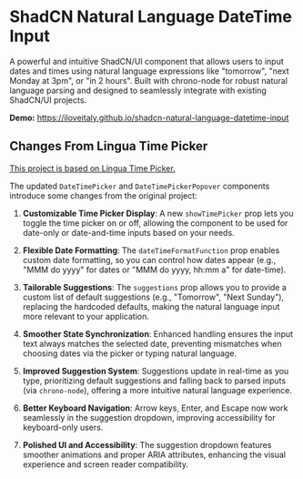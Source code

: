 # ShadCN Natural Language DateTime Input

A powerful and intuitive ShadCN/UI component that allows users to input dates and times using natural language expressions like "tomorrow", "next Monday at 3pm", or "in 2 hours". Built with chrono-node for robust natural language parsing and designed to seamlessly integrate with existing ShadCN/UI projects.

**Demo:** <https://iloveitaly.github.io/shadcn-natural-language-datetime-input>

## Changes From Lingua Time Picker

[This project is based on Lingua Time Picker.](https://linguatime.nainglinnkhant.com)

The updated `DateTimePicker` and `DateTimePickerPopover` components introduce some changes from the original project:

1. **Customizable Time Picker Display**: A new `showTimePicker` prop lets you toggle the time picker on or off, allowing the component to be used for date-only or date-and-time inputs based on your needs.

2. **Flexible Date Formatting**: The `dateTimeFormatFunction` prop enables custom date formatting, so you can control how dates appear (e.g., "MMM do yyyy" for dates or "MMM do yyyy, hh:mm a" for date-time).

3. **Tailorable Suggestions**: The `suggestions` prop allows you to provide a custom list of default suggestions (e.g., "Tomorrow", "Next Sunday"), replacing the hardcoded defaults, making the natural language input more relevant to your application.

4. **Smoother State Synchronization**: Enhanced handling ensures the input text always matches the selected date, preventing mismatches when choosing dates via the picker or typing natural language.

5. **Improved Suggestion System**: Suggestions update in real-time as you type, prioritizing default suggestions and falling back to parsed inputs (via `chrono-node`), offering a more intuitive natural language experience.

6. **Better Keyboard Navigation**: Arrow keys, Enter, and Escape now work seamlessly in the suggestion dropdown, improving accessibility for keyboard-only users.

7. **Polished UI and Accessibility**: The suggestion dropdown features smoother animations and proper ARIA attributes, enhancing the visual experience and screen reader compatibility.
